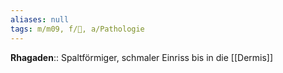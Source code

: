 ```yaml
---
aliases: null
tags: m/m09, f/🧴, a/Pathologie
---
```

**Rhagaden**:: Spaltförmiger, schmaler Einriss bis in die [[Dermis]]